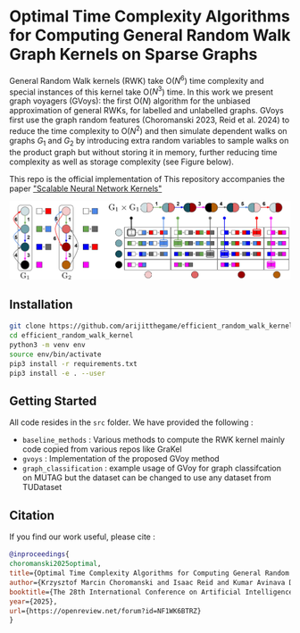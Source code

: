 # Optimal Time Complexity Algorithms for Computing General Random Walk Graph Kernels on Sparse Graphs

General Random Walk kernels (RWK) take O($N^6$) time complexity and special instances of this kernel take O($N^3$) time. In this work we present graph voyagers (GVoys): the first O($N$) algorithm for the unbiased approximation of general RWKs, for labelled and unlabelled graphs. GVoys first use the graph random features (Choromanski 2023, Reid et al. 2024) to reduce the time complexity to O($N^2$) and then simulate dependent walks on graphs $G_1$ and $G_2$ by introducing extra random variables to sample walks on the product graph but without storing it in memory, further reducing time complexity as well as storage complexity  (see Figure below).

This repo is the official implementation of This repository accompanies the paper ["Scalable Neural Network Kernels"](https://openreview.net/forum?id=NF1WK6BTRZ)


<p align="center">
<img src="https://github.com/arijitthegame/efficient_random_walk_kernel/blob/main/sim-double-walk.jpg"  width="800px"/>
</p>

## Installation
```bash
git clone https://github.com/arijitthegame/efficient_random_walk_kernel.git
cd efficient_random_walk_kernel
python3 -m venv env
source env/bin/activate
pip3 install -r requirements.txt
pip3 install -e . --user
```

## Getting Started
All code resides in the `src` folder.  We have provided the following : 
- `baseline_methods` : Various methods to compute the RWK kernel mainly code copied from various repos like GraKel
- `gvoys` : Implementation of the proposed GVoy method
- `graph_classification` : example usage of GVoy for graph classifcation on MUTAG but the dataset can be changed to use any dataset from TUDataset


## Citation
If you find our work useful, please cite : 

```bibtex
@inproceedings{
choromanski2025optimal,
title={Optimal Time Complexity Algorithms for Computing General Random Walk Graph Kernels on Sparse Graphs},
author={Krzysztof Marcin Choromanski and Isaac Reid and Kumar Avinava Dubey and Arijit Sehanobish},
booktitle={The 28th International Conference on Artificial Intelligence and Statistics},
year={2025},
url={https://openreview.net/forum?id=NF1WK6BTRZ}
}

```